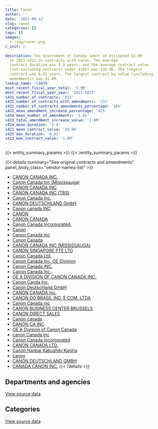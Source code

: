 ```yaml
---
title: Canon
author: ''
date: '2022-09-12'
slug: canon
categories: []
tags: []
images:
  - /img/cover.png
r_init: |-
  
description: The Government of Canada spent an estimated $3.9M
  in 2021-2022 on contracts with Canon. The average
  contract duration was 3.9 years, and the average contract value
  (not including contracts under $10k) was $38.9K. The longest
  contract was 8.01 years. The largest contract by value (including
  amendments) was $1.6M.
lookup_name: 'CANON'
most_recent_fiscal_year_total: '3.9M'
most_recent_fiscal_year_year: '2021-2022'
s431_number_of_contracts: '815'
s431_number_of_contracts_with_amendments: '132'
s431_number_of_contracts_amendments_percentage: '16%'
s432_mean_amendment_increase_percentage: '42%'
s434_mean_number_of_amendments: '1.41'
s433_total_amendment_increase_value: '1.6M'
s424_mean_duration: '3.9'
s421_mean_contract_value: '38.9K'
s425_max_duration: '8.01'
s422_max_contract_value: '1.6M'
---
```


<script src="/rmarkdown-libs/htmlwidgets/htmlwidgets.js"></script>
<link href="/rmarkdown-libs/datatables-css/datatables-crosstalk.css" rel="stylesheet" />
<script src="/rmarkdown-libs/datatables-binding/datatables.js"></script>
<script src="/rmarkdown-libs/jquery/jquery-3.6.0.min.js"></script>
<link href="/rmarkdown-libs/dt-core-bootstrap/css/dataTables.bootstrap.min.css" rel="stylesheet" />
<link href="/rmarkdown-libs/dt-core-bootstrap/css/dataTables.bootstrap.extra.css" rel="stylesheet" />
<script src="/rmarkdown-libs/dt-core-bootstrap/js/jquery.dataTables.min.js"></script>
<script src="/rmarkdown-libs/dt-core-bootstrap/js/dataTables.bootstrap.min.js"></script>
<link href="/rmarkdown-libs/crosstalk/css/crosstalk.min.css" rel="stylesheet" />
<script src="/rmarkdown-libs/crosstalk/js/crosstalk.min.js"></script>
<script src="/rmarkdown-libs/htmlwidgets/htmlwidgets.js"></script>
<link href="/rmarkdown-libs/datatables-css/datatables-crosstalk.css" rel="stylesheet" />
<script src="/rmarkdown-libs/datatables-binding/datatables.js"></script>
<script src="/rmarkdown-libs/jquery/jquery-3.6.0.min.js"></script>
<link href="/rmarkdown-libs/dt-core-bootstrap/css/dataTables.bootstrap.min.css" rel="stylesheet" />
<link href="/rmarkdown-libs/dt-core-bootstrap/css/dataTables.bootstrap.extra.css" rel="stylesheet" />
<script src="/rmarkdown-libs/dt-core-bootstrap/js/jquery.dataTables.min.js"></script>
<script src="/rmarkdown-libs/dt-core-bootstrap/js/dataTables.bootstrap.min.js"></script>
<link href="/rmarkdown-libs/crosstalk/css/crosstalk.min.css" rel="stylesheet" />
<script src="/rmarkdown-libs/crosstalk/js/crosstalk.min.js"></script>

{{< entity_summary_params >}}
{{< /entity_summary_params >}}

{{< details summary="See original contracts and amendments" panel_body_class="vendor-names-list" >}}
- [CANON CANADA INC.](https://search.open.canada.ca/en/ct/?sort=contract_value_f%20desc&page=1&search_text=%22CANON%20CANADA%20INC.%22)
- [Canon Canada Inc (Mississauga)](https://search.open.canada.ca/en/ct/?sort=contract_value_f%20desc&page=1&search_text=%22Canon%20Canada%20Inc%20%28Mississauga%29%22)
- [CANON CANADA INC](https://search.open.canada.ca/en/ct/?sort=contract_value_f%20desc&page=1&search_text=%22CANON%20CANADA%20INC%22)
- [CANON CANADA INC (TBS)](https://search.open.canada.ca/en/ct/?sort=contract_value_f%20desc&page=1&search_text=%22CANON%20CANADA%20INC%20%28TBS%29%22)
- [Canon Canada Inc.](https://search.open.canada.ca/en/ct/?sort=contract_value_f%20desc&page=1&search_text=%22Canon%20Canada%20Inc.%22)
- [CANON DEUTSCHLAND GmbH](https://search.open.canada.ca/en/ct/?sort=contract_value_f%20desc&page=1&search_text=%22CANON%20DEUTSCHLAND%20GmbH%22)
- [Canon canada INC](https://search.open.canada.ca/en/ct/?sort=contract_value_f%20desc&page=1&search_text=%22Canon%20canada%20INC%22)
- [CANON](https://search.open.canada.ca/en/ct/?sort=contract_value_f%20desc&page=1&search_text=%22CANON%22)
- [CANON CANADA](https://search.open.canada.ca/en/ct/?sort=contract_value_f%20desc&page=1&search_text=%22CANON%20CANADA%22)
- [Canon Canada Incorporated.](https://search.open.canada.ca/en/ct/?sort=contract_value_f%20desc&page=1&search_text=%22Canon%20Canada%20Incorporated.%22)
- [Canon](https://search.open.canada.ca/en/ct/?sort=contract_value_f%20desc&page=1&search_text=%22Canon%22)
- [Canon Canada Inc](https://search.open.canada.ca/en/ct/?sort=contract_value_f%20desc&page=1&search_text=%22Canon%20Canada%20Inc%22)
- [Canon Canada](https://search.open.canada.ca/en/ct/?sort=contract_value_f%20desc&page=1&search_text=%22Canon%20Canada%22)
- [CANON CANADA INC (MISSISSAUGA)](https://search.open.canada.ca/en/ct/?sort=contract_value_f%20desc&page=1&search_text=%22CANON%20CANADA%20INC%20%28MISSISSAUGA%29%22)
- [CANON SINGAPORE PTE LTD](https://search.open.canada.ca/en/ct/?sort=contract_value_f%20desc&page=1&search_text=%22CANON%20SINGAPORE%20PTE%20LTD%22)
- [Canon Canada Ltd.](https://search.open.canada.ca/en/ct/?sort=contract_value_f%20desc&page=1&search_text=%22Canon%20Canada%20Ltd.%22)
- [Canon Canada Inc. OE Division](https://search.open.canada.ca/en/ct/?sort=contract_value_f%20desc&page=1&search_text=%22Canon%20Canada%20Inc.%20OE%20Division%22)
- [Canon Canada INC.](https://search.open.canada.ca/en/ct/?sort=contract_value_f%20desc&page=1&search_text=%22Canon%20%20Canada%20INC.%22)
- [Canon Canada Inc.,](https://search.open.canada.ca/en/ct/?sort=contract_value_f%20desc&page=1&search_text=%22Canon%20Canada%20Inc.%2c%22)
- [OE A DIVISION OF CANON CANADA INC.](https://search.open.canada.ca/en/ct/?sort=contract_value_f%20desc&page=1&search_text=%22OE%20A%20DIVISION%20OF%20CANON%20CANADA%20INC.%22)
- [Canon Canda Inc.](https://search.open.canada.ca/en/ct/?sort=contract_value_f%20desc&page=1&search_text=%22Canon%20Canda%20Inc.%22)
- [Canon Deutschland GmbH](https://search.open.canada.ca/en/ct/?sort=contract_value_f%20desc&page=1&search_text=%22Canon%20Deutschland%20GmbH%22)
- [CANON CANADA Inc.](https://search.open.canada.ca/en/ct/?sort=contract_value_f%20desc&page=1&search_text=%22CANON%20CANADA%20Inc.%22)
- [CANON DO BRASIL IND. E COM. LTDA](https://search.open.canada.ca/en/ct/?sort=contract_value_f%20desc&page=1&search_text=%22CANON%20DO%20BRASIL%20IND.%20E%20COM.%20LTDA%22)
- [Canon Canada inc](https://search.open.canada.ca/en/ct/?sort=contract_value_f%20desc&page=1&search_text=%22Canon%20Canada%20inc%22)
- [CANON BUSINESS CENTER BRUSSELS](https://search.open.canada.ca/en/ct/?sort=contract_value_f%20desc&page=1&search_text=%22CANON%20BUSINESS%20CENTER%20BRUSSELS%22)
- [CANON DIRECT SALES](https://search.open.canada.ca/en/ct/?sort=contract_value_f%20desc&page=1&search_text=%22CANON%20DIRECT%20SALES%22)
- [Canon canada](https://search.open.canada.ca/en/ct/?sort=contract_value_f%20desc&page=1&search_text=%22Canon%20canada%22)
- [CANON CA INC](https://search.open.canada.ca/en/ct/?sort=contract_value_f%20desc&page=1&search_text=%22CANON%20CA%20INC%22)
- [OE A Division of Canon Canada](https://search.open.canada.ca/en/ct/?sort=contract_value_f%20desc&page=1&search_text=%22OE%20A%20Division%20of%20Canon%20Canada%22)
- [canon Canada inc](https://search.open.canada.ca/en/ct/?sort=contract_value_f%20desc&page=1&search_text=%22canon%20Canada%20inc%22)
- [Canon Canada Incorporated](https://search.open.canada.ca/en/ct/?sort=contract_value_f%20desc&page=1&search_text=%22Canon%20Canada%20Incorporated%22)
- [CANON CANADA LTD.](https://search.open.canada.ca/en/ct/?sort=contract_value_f%20desc&page=1&search_text=%22CANON%20CANADA%20LTD.%22)
- [Canon Hanbai Kabushiki Kaisha](https://search.open.canada.ca/en/ct/?sort=contract_value_f%20desc&page=1&search_text=%22Canon%20Hanbai%20Kabushiki%20Kaisha%22)
- [canon](https://search.open.canada.ca/en/ct/?sort=contract_value_f%20desc&page=1&search_text=%22canon%22)
- [CANON DEUTSCHLAND GMBH](https://search.open.canada.ca/en/ct/?sort=contract_value_f%20desc&page=1&search_text=%22CANON%20DEUTSCHLAND%20GMBH%22)
- [CANADA CANON INC.](https://search.open.canada.ca/en/ct/?sort=contract_value_f%20desc&page=1&search_text=%22CANADA%20CANON%20INC.%22)
{{< /details >}}

## Departments and agencies

<div id="htmlwidget-1" style="width:100%;height:auto;" class="datatables html-widget"></div>
<script type="application/json" data-for="htmlwidget-1">{"x":{"style":"bootstrap","filter":"none","vertical":false,"data":[["<a href=\"/departments/aafc-aac/\">Agriculture and Agri-Food Canada<\/a>","<a href=\"/departments/aandc-aadnc/\">Crown-Indigenous Relations and Northern Affairs Canada<\/a>","<a href=\"/departments/acoa-apeca/\">Atlantic Canada Opportunities Agency<\/a>","<a href=\"/departments/atssc-scdata/\">Administrative Tribunals Support Service of Canada<\/a>","<a href=\"/departments/cbsa-asfc/\">Canada Border Services Agency<\/a>","<a href=\"/departments/ccohs-cchst/\">Canadian Centre for Occupational Health and Safety<\/a>","<a href=\"/departments/cra-arc/\">Canada Revenue Agency<\/a>","<a href=\"/departments/csc-scc/\">Correctional Service of Canada<\/a>","<a href=\"/departments/dfatd-maecd/\">Global Affairs Canada<\/a>","<a href=\"/departments/dfo-mpo/\">Fisheries and Oceans Canada<\/a>","<a href=\"/departments/dnd-mdn/\">National Defence<\/a>","<a href=\"/departments/ec/\">Environment and Climate Change Canada<\/a>","<a href=\"/departments/elections/\">Elections Canada<\/a>","<a href=\"/departments/hc-sc/\">Health Canada<\/a>","<a href=\"/departments/iaac-aeic/\">Impact Assessment Agency of Canada<\/a>","<a href=\"/departments/ic/\">Innovation, Science and Economic Development Canada<\/a>","<a href=\"/departments/infc/\">Infrastructure Canada<\/a>","<a href=\"/departments/irb-cisr/\">Immigration and Refugee Board of Canada<\/a>","<a href=\"/departments/isc-sac/\">Indigenous Services Canada<\/a>","<a href=\"/departments/jus/\">Department of Justice Canada<\/a>","<a href=\"/departments/mgerc-ceegm/\">Military Grievances External Review Committee<\/a>","<a href=\"/departments/nrc-cnrc/\">National Research Council Canada<\/a>","<a href=\"/departments/nrcan-rncan/\">Natural Resources Canada<\/a>","<a href=\"/departments/nsira-ossnr/\">National Security and Intelligence Review Agency<\/a>","<a href=\"/departments/ocl-cal/\">Office of the Commissioner of Lobbying of Canada<\/a>","<a href=\"/departments/oic-ci/\">Office of the Information Commissioner of Canada<\/a>","<a href=\"/departments/pbc-clcc/\">Parole Board of Canada<\/a>","<a href=\"/departments/pc/\">Parks Canada<\/a>","<a href=\"/departments/pco-bcp/\">Privy Council Office<\/a>","<a href=\"/departments/phac-aspc/\">Public Health Agency of Canada<\/a>","<a href=\"/departments/pmprb-cepmb/\">Patented Medicine Prices Review Board Canada<\/a>","<a href=\"/departments/pwgsc-tpsgc/\">Public Services and Procurement Canada<\/a>","<a href=\"/departments/rcmp-grc/\">Royal Canadian Mounted Police<\/a>","<a href=\"/departments/ssc-spc/\">Shared Services Canada<\/a>","<a href=\"/departments/statcan/\">Statistics Canada<\/a>","<a href=\"/departments/tc/\">Transport Canada<\/a>","<a href=\"/departments/vac-acc/\">Veterans Affairs Canada<\/a>","<a href=\"/departments/wd-deo/\">Western Economic Diversification Canada<\/a>"],[47595.54,67223.6,29227.29,8827.08,133496.41,3824.58,20804.77,355450.99,111815.72,108029.5,550663.76,1013525.66,232192.58,235921.52,55050.74,3542.62,109660.39,null,25730.05,41169.3,5674.87,null,397613.15,null,null,null,13001.08,84446.95,14871.94,15330.13,null,115633.72,3738.45,1152397.93,null,2231.69,null,null],[null,73661.08,33353.64,8851.26,137921.36,4576.29,null,98244.99,99127.39,120887.8,383586.56,949436.13,269100.81,324351.23,194224.56,15435.69,194735.11,40778.23,47961.13,88612.43,7724.61,null,365950.31,null,3019.6,7507.02,null,97683.79,null,20525.46,1231.43,171066.39,24174.06,1202226.48,null,2013.18,54292.79,5858.16],[null,38404.59,29225.81,8827.08,98473.39,12551.9,null,157745.67,85159.99,62755.94,468232.57,951710.49,245922,298456.93,195926.99,15393.51,194846.49,91766.72,41208.05,76240.34,7703.51,12181.4,334208.98,3161.29,3613.62,18026.72,null,85482.82,null,20469.38,14499.08,174771.64,250630.55,1053820.14,810210,2007.68,null,null],[null,29379.07,18854.64,8827.08,84574.31,11933.68,null,64253.85,9760.8,null,335085.2,840076.79,208806.2,247445.81,160280.32,15393.51,125707.64,94441.77,30980.97,70208.85,7703.51,null,214075.89,12645.15,3613.62,18026.72,null,50407.22,null,20469.38,14499.08,149089.02,50515.22,724660.36,281579.05,2007.68,null,null]],"container":"<table class=\"table table-striped table-hover row-border order-column display\">\n  <thead>\n    <tr>\n      <th>Department<\/th>\n      <th>2018-2019<\/th>\n      <th>2019-2020<\/th>\n      <th>2020-2021<\/th>\n      <th>2021-2022<\/th>\n    <\/tr>\n  <\/thead>\n<\/table>","options":{"order":[[4,"desc"]],"pageLength":10,"autoWidth":true,"columnDefs":[{"targets":1,"render":"function(data, type, row, meta) {\n    return type !== 'display' ? data : DTWidget.formatCurrency(data, \"$\", 2, 3, \",\", \".\", true, null);\n  }"},{"targets":2,"render":"function(data, type, row, meta) {\n    return type !== 'display' ? data : DTWidget.formatCurrency(data, \"$\", 2, 3, \",\", \".\", true, null);\n  }"},{"targets":3,"render":"function(data, type, row, meta) {\n    return type !== 'display' ? data : DTWidget.formatCurrency(data, \"$\", 2, 3, \",\", \".\", true, null);\n  }"},{"targets":4,"render":"function(data, type, row, meta) {\n    return type !== 'display' ? data : DTWidget.formatCurrency(data, \"$\", 2, 3, \",\", \".\", true, null);\n  }"},{"width":"16%","targets":[1,2,3,4]},{"className":"dt-right","targets":[1,2,3,4]}],"orderClasses":false}},"evals":["options.columnDefs.0.render","options.columnDefs.1.render","options.columnDefs.2.render","options.columnDefs.3.render"],"jsHooks":[]}</script>
<p class="text-right">
<a href="https://github.com/GoC-Spending/contracts-data/tree/main/data/out/vendors/canon/summary_by_fiscal_year_by_department.csv" class="source-data-link btn btn-link">View source data</a>
</p>

## Categories

<div id="htmlwidget-2" style="width:100%;height:auto;" class="datatables html-widget"></div>
<script type="application/json" data-for="htmlwidget-2">{"x":{"style":"bootstrap","filter":"none","vertical":false,"data":[["<a href=\"/categories/facilities_and_construction/\">Facilities and construction<\/a>","<a href=\"/categories/office_management/\">Office management<\/a>","<a href=\"/categories/defence/\">Defence<\/a>","<a href=\"/categories/professional_services/\">Professional services<\/a>","<a href=\"/categories/information_technology/\">Information technology<\/a>","<a href=\"/categories/industrial_products_and_services/\">Industrial products and services<\/a>","<a href=\"/categories/security_and_protection/\">Security and protection<\/a>"],[523.6,2403994.35,79480.5,null,2129763.95,341724.5,3205.1],[null,2511851.64,71951.76,null,2452791.05,8310.63,3213.88],[null,3316875.43,51712.9,39692.1,2255883.94,196265.8,3205.1],[null,1895313.56,null,null,1943875.43,62908.31,3205.1]],"container":"<table class=\"table table-striped table-hover row-border order-column display\">\n  <thead>\n    <tr>\n      <th>Category<\/th>\n      <th>2018-2019<\/th>\n      <th>2019-2020<\/th>\n      <th>2020-2021<\/th>\n      <th>2021-2022<\/th>\n    <\/tr>\n  <\/thead>\n<\/table>","options":{"order":[[4,"desc"]],"dom":"t","pageLength":30,"autoWidth":true,"columnDefs":[{"targets":1,"render":"function(data, type, row, meta) {\n    return type !== 'display' ? data : DTWidget.formatCurrency(data, \"$\", 2, 3, \",\", \".\", true, null);\n  }"},{"targets":2,"render":"function(data, type, row, meta) {\n    return type !== 'display' ? data : DTWidget.formatCurrency(data, \"$\", 2, 3, \",\", \".\", true, null);\n  }"},{"targets":3,"render":"function(data, type, row, meta) {\n    return type !== 'display' ? data : DTWidget.formatCurrency(data, \"$\", 2, 3, \",\", \".\", true, null);\n  }"},{"targets":4,"render":"function(data, type, row, meta) {\n    return type !== 'display' ? data : DTWidget.formatCurrency(data, \"$\", 2, 3, \",\", \".\", true, null);\n  }"},{"width":"16%","targets":[1,2,3,4]},{"className":"dt-right","targets":[1,2,3,4]}],"orderClasses":false,"lengthMenu":[10,25,30,50,100]}},"evals":["options.columnDefs.0.render","options.columnDefs.1.render","options.columnDefs.2.render","options.columnDefs.3.render"],"jsHooks":[]}</script>
<p class="text-right">
<a href="https://github.com/GoC-Spending/contracts-data/tree/main/data/out/vendors/canon/summary_by_fiscal_year_by_category.csv" class="source-data-link btn btn-link">View source data</a>
</p>
